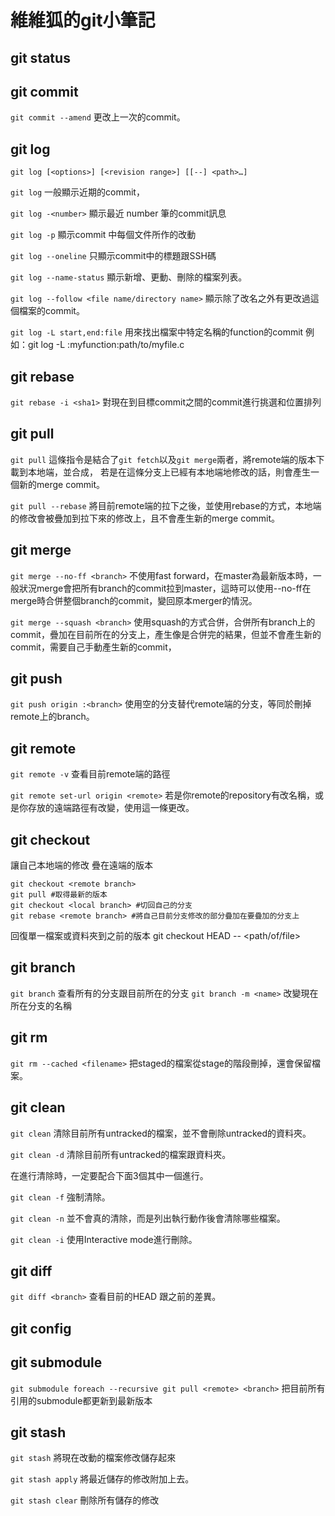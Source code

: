 # 維維狐的git小筆記

## git status

## git commit

`git commit --amend`
更改上一次的commit。

## git log

`git log [<options>] [<revision range>] [[--] <path>…​]`

`git log`
一般顯示近期的commit，

`git log -<number>`
顯示最近 number 筆的commit訊息

`git log -p`
顯示commit 中每個文件所作的改動

`git log --oneline`
只顯示commit中的標題跟SSH碼

`git log --name-status` 顯示新增、更動、刪除的檔案列表。

`git log --follow <file name/directory name>`
顯示除了改名之外有更改過這個檔案的commit。

`git log -L start,end:file`
用來找出檔案中特定名稱的function的commit
例如：git log -L :myfunction:path/to/myfile.c

## git rebase

`git rebase -i <sha1>`
對現在到目標commit之間的commit進行挑選和位置排列


## git pull

`git pull`
這條指令是結合了`git fetch`以及`git merge`兩者，將remote端的版本下載到本地端，並合成，
若是在這條分支上已經有本地端地修改的話，則會產生一個新的merge commit。


`git pull --rebase`
將目前remote端的拉下之後，並使用rebase的方式，本地端的修改會被疊加到拉下來的修改上，且不會產生新的merge commit。

## git merge

`git merge --no-ff <branch>`
不使用fast forward，在master為最新版本時，一般狀況merge會把所有branch的commit拉到master，這時可以使用--no-ff在merge時合併整個branch的commit，變回原本merger的情況。

`git merge --squash <branch>`
使用squash的方式合併，合併所有branch上的commit，疊加在目前所在的分支上，產生像是合併完的結果，但並不會產生新的commit，需要自己手動產生新的commit，


## git push

`git push origin :<branch>`
使用空的分支替代remote端的分支，等同於刪掉remote上的branch。

## git remote
`git remote -v` 查看目前remote端的路徑

`git remote set-url origin <remote>`
若是你remote的repository有改名稱，或是你存放的遠端路徑有改變，使用這一條更改。

## git checkout
讓自己本地端的修改 疊在遠端的版本

    git checkout <remote branch>
    git pull #取得最新的版本
    git checkout <local branch> #切回自己的分支
    git rebase <remote branch> #將自己目前分支修改的部分疊加在要疊加的分支上

回復單一檔案或資料夾到之前的版本
git checkout HEAD -- <path/of/file>

## git branch

`git branch` 查看所有的分支跟目前所在的分支
`git branch -m <name>` 改變現在所在分支的名稱

## git rm

`git rm --cached <filename>`
把staged的檔案從stage的階段刪掉，還會保留檔案。

## git clean

`git clean`
清除目前所有untracked的檔案，並不會刪除untracked的資料夾。

`git clean -d`
清除目前所有untracked的檔案跟資料夾。

在進行清除時，一定要配合下面3個其中一個進行。

`git clean -f`
強制清除。

`git clean -n`
並不會真的清除，而是列出執行動作後會清除哪些檔案。

`git clean -i`
使用Interactive mode進行刪除。

## git diff

`git diff <branch>`
查看目前的HEAD 跟<branch>之前的差異。

## git config

## git submodule

`git submodule foreach --recursive git pull <remote> <branch>`
把目前所有引用的submodule都更新到最新版本

## git stash

`git stash`
將現在改動的檔案修改儲存起來

`git stash apply`
將最近儲存的修改附加上去。

`git stash clear`
刪除所有儲存的修改
